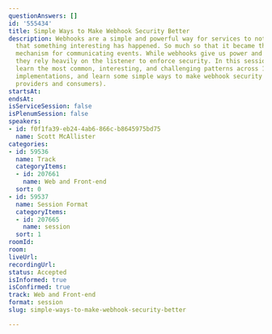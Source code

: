 ```yaml
---
questionAnswers: []
id: '555434'
title: Simple Ways to Make Webhook Security Better
description: Webhooks are a simple and powerful way for services to notify each other
  that something interesting has happened. So much so that it became the most popular
  mechanism for communicating events. While webhooks give us power and flexibility,
  they rely heavily on the listener to enforce security. In this session, we will
  learn the most common, interesting, and challenging patterns across 100+ webhook
  implementations, and learn some simple ways to make webhook security better (for
  providers and consumers).
startsAt: 
endsAt: 
isServiceSession: false
isPlenumSession: false
speakers:
- id: f0f1fa39-eb24-4ab6-866c-b8645975bd75
  name: Scott McAllister
categories:
- id: 59536
  name: Track
  categoryItems:
  - id: 207661
    name: Web and Front-end
  sort: 0
- id: 59537
  name: Session Format
  categoryItems:
  - id: 207665
    name: session
  sort: 1
roomId: 
room: 
liveUrl: 
recordingUrl: 
status: Accepted
isInformed: true
isConfirmed: true
track: Web and Front-end
format: session
slug: simple-ways-to-make-webhook-security-better

---
```

